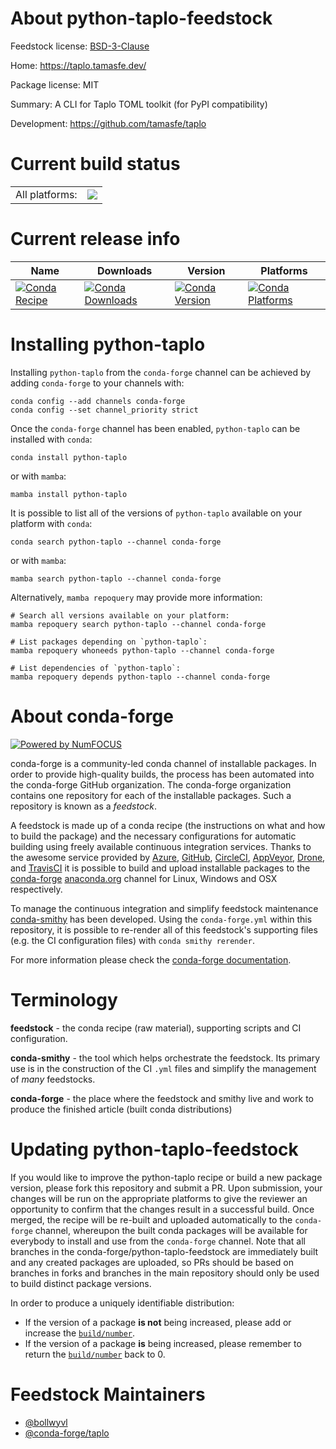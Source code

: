 About python-taplo-feedstock
============================

Feedstock license: [BSD-3-Clause](https://github.com/conda-forge/python-taplo-feedstock/blob/main/LICENSE.txt)

Home: https://taplo.tamasfe.dev/

Package license: MIT

Summary: A CLI for Taplo TOML toolkit (for PyPI compatibility)

Development: https://github.com/tamasfe/taplo

Current build status
====================


<table><tr><td>All platforms:</td>
    <td>
      <a href="https://dev.azure.com/conda-forge/feedstock-builds/_build/latest?definitionId=25209&branchName=main">
        <img src="https://dev.azure.com/conda-forge/feedstock-builds/_apis/build/status/python-taplo-feedstock?branchName=main">
      </a>
    </td>
  </tr>
</table>

Current release info
====================

| Name | Downloads | Version | Platforms |
| --- | --- | --- | --- |
| [![Conda Recipe](https://img.shields.io/badge/recipe-python--taplo-green.svg)](https://anaconda.org/conda-forge/python-taplo) | [![Conda Downloads](https://img.shields.io/conda/dn/conda-forge/python-taplo.svg)](https://anaconda.org/conda-forge/python-taplo) | [![Conda Version](https://img.shields.io/conda/vn/conda-forge/python-taplo.svg)](https://anaconda.org/conda-forge/python-taplo) | [![Conda Platforms](https://img.shields.io/conda/pn/conda-forge/python-taplo.svg)](https://anaconda.org/conda-forge/python-taplo) |

Installing python-taplo
=======================

Installing `python-taplo` from the `conda-forge` channel can be achieved by adding `conda-forge` to your channels with:

```
conda config --add channels conda-forge
conda config --set channel_priority strict
```

Once the `conda-forge` channel has been enabled, `python-taplo` can be installed with `conda`:

```
conda install python-taplo
```

or with `mamba`:

```
mamba install python-taplo
```

It is possible to list all of the versions of `python-taplo` available on your platform with `conda`:

```
conda search python-taplo --channel conda-forge
```

or with `mamba`:

```
mamba search python-taplo --channel conda-forge
```

Alternatively, `mamba repoquery` may provide more information:

```
# Search all versions available on your platform:
mamba repoquery search python-taplo --channel conda-forge

# List packages depending on `python-taplo`:
mamba repoquery whoneeds python-taplo --channel conda-forge

# List dependencies of `python-taplo`:
mamba repoquery depends python-taplo --channel conda-forge
```


About conda-forge
=================

[![Powered by
NumFOCUS](https://img.shields.io/badge/powered%20by-NumFOCUS-orange.svg?style=flat&colorA=E1523D&colorB=007D8A)](https://numfocus.org)

conda-forge is a community-led conda channel of installable packages.
In order to provide high-quality builds, the process has been automated into the
conda-forge GitHub organization. The conda-forge organization contains one repository
for each of the installable packages. Such a repository is known as a *feedstock*.

A feedstock is made up of a conda recipe (the instructions on what and how to build
the package) and the necessary configurations for automatic building using freely
available continuous integration services. Thanks to the awesome service provided by
[Azure](https://azure.microsoft.com/en-us/services/devops/), [GitHub](https://github.com/),
[CircleCI](https://circleci.com/), [AppVeyor](https://www.appveyor.com/),
[Drone](https://cloud.drone.io/welcome), and [TravisCI](https://travis-ci.com/)
it is possible to build and upload installable packages to the
[conda-forge](https://anaconda.org/conda-forge) [anaconda.org](https://anaconda.org/)
channel for Linux, Windows and OSX respectively.

To manage the continuous integration and simplify feedstock maintenance
[conda-smithy](https://github.com/conda-forge/conda-smithy) has been developed.
Using the ``conda-forge.yml`` within this repository, it is possible to re-render all of
this feedstock's supporting files (e.g. the CI configuration files) with ``conda smithy rerender``.

For more information please check the [conda-forge documentation](https://conda-forge.org/docs/).

Terminology
===========

**feedstock** - the conda recipe (raw material), supporting scripts and CI configuration.

**conda-smithy** - the tool which helps orchestrate the feedstock.
                   Its primary use is in the construction of the CI ``.yml`` files
                   and simplify the management of *many* feedstocks.

**conda-forge** - the place where the feedstock and smithy live and work to
                  produce the finished article (built conda distributions)


Updating python-taplo-feedstock
===============================

If you would like to improve the python-taplo recipe or build a new
package version, please fork this repository and submit a PR. Upon submission,
your changes will be run on the appropriate platforms to give the reviewer an
opportunity to confirm that the changes result in a successful build. Once
merged, the recipe will be re-built and uploaded automatically to the
`conda-forge` channel, whereupon the built conda packages will be available for
everybody to install and use from the `conda-forge` channel.
Note that all branches in the conda-forge/python-taplo-feedstock are
immediately built and any created packages are uploaded, so PRs should be based
on branches in forks and branches in the main repository should only be used to
build distinct package versions.

In order to produce a uniquely identifiable distribution:
 * If the version of a package **is not** being increased, please add or increase
   the [``build/number``](https://docs.conda.io/projects/conda-build/en/latest/resources/define-metadata.html#build-number-and-string).
 * If the version of a package **is** being increased, please remember to return
   the [``build/number``](https://docs.conda.io/projects/conda-build/en/latest/resources/define-metadata.html#build-number-and-string)
   back to 0.

Feedstock Maintainers
=====================

* [@bollwyvl](https://github.com/bollwyvl/)
* [@conda-forge/taplo](https://github.com/orgs/conda-forge/teams/taplo/)

